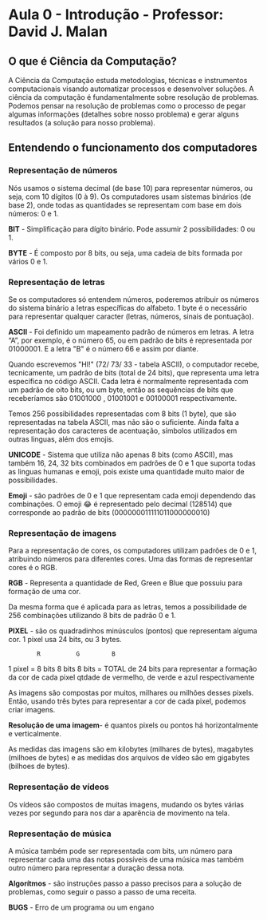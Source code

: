 # Aula 0 - Introdução - Professor: David J. Malan

## O que é Ciência da Computação?
A Ciência da Computação estuda metodologias, técnicas e instrumentos computacionais visando automatizar processos e desenvolver soluções. 
A ciência da computação é fundamentalmente sobre resolução de problemas.
Podemos pensar na resolução de problemas como o processo de pegar algumas informações (detalhes sobre nosso problema) e gerar alguns resultados (a solução para nosso problema). 

## Entendendo o funcionamento dos computadores

### Representação de números

Nós usamos o sistema decimal (de base 10) para representar números, ou seja, com 10 dígitos (0 à 9).
Os computadores usam sistemas binários (de base 2), onde todas as quantidades se representam com base em dois números: 0 e 1.

**BIT** - Simplificação para dígito binário. Pode assumir 2 possibilidades: 0 ou 1.

**BYTE** - É composto por 8 bits, ou seja, uma cadeia de bits formada por vários 0 e 1.

### Representação de letras

Se os computadores só entendem números, poderemos atribuir os números do sistema binário a letras específicas do alfabeto. 
1 byte é o necessário para representar qualquer caracter (letras, números, sinais de pontuação).

**ASCII** - Foi definido um mapeamento padrão de números em letras. A letra “A”, por exemplo, é o número 65, ou em padrão de bits é representada por 01000001. E a letra "B" é o número 66 e assim por diante.

Quando escrevemos "HI!" (72/ 73/ 33 - tabela ASCII), o computador recebe, tecnicamente, um padrão de bits (total de 24 bits), que representa uma letra específica no código ASCII. Cada letra é normalmente representada com um padrão de oito bits, ou um byte, então as sequências de bits que receberíamos são 01001000 , 01001001 e 00100001 respectivamente.
 
Temos 256 possibilidades representadas com 8 bits (1 byte), que são representadas na tabela ASCII, mas não são o suficiente. Ainda falta a representação dos caracteres de acentuação, símbolos utilizados em outras linguas, além dos emojis.

**UNICODE** - Sistema que utiliza não apenas 8 bits (como ASCII), mas também 16, 24, 32 bits combinados em padrões de 0 e 1 que suporta todas as linguas humanas e emoji, pois existe uma quantidade muito maior de possibilidades.

**Emoji** - são padrões de 0 e 1 que representam cada emoji dependendo das combinações.
O emoji 😂 é representado pelo decimal (128514) que corresponde ao padrão de bits (000000011111011000000010)

### Representação de imagens

Para a representação de cores, os computadores utilizam padrões de 0 e 1, atribuindo números para diferentes cores. Uma das formas de representar cores é o RGB.

**RGB** - Representa a quantidade de Red, Green e Blue que possuiu para formação de uma cor. 

Da mesma forma que é aplicada para as letras, temos a possibilidade de 256 combinações utilizando 8 bits de padrão 0 e 1.

**PIXEL** - são os quadradinhos minúsculos (pontos) que representam alguma cor. 1 pixel usa 24 bits, ou 3 bytes.

            R          G         B 
1 pixel =  8 bits    8 bits    8 bits = TOTAL de 24 bits para representar a formação da cor de cada pixel
        qtdade de vermelho, de verde e azul respectivamente

As imagens são compostas por muitos, milhares ou milhões desses pixels. Então, usando três bytes para representar a cor de cada pixel, podemos criar imagens.

**Resolução de uma imagem**- é quantos pixels ou pontos há horizontalmente e verticalmente.

As medidas das imagens são em kilobytes (milhares de bytes), magabytes (milhoes de bytes) e as medidas dos arquivos de vídeo são em gigabytes (bilhoes de bytes).

### Representação de vídeos

Os vídeos são compostos de muitas imagens, mudando os bytes várias vezes por segundo para nos dar a aparência de movimento na tela.

### Representação de música

A música também pode ser representada com bits, um número para representar cada uma das notas possíveis de uma música mas também outro número para representar a duração dessa nota.

**Algorítmos** - são instruções passo a passo precisos para a solução de problemas, como seguir o passo a passo de uma receita.

**BUGS** - Erro de um programa ou um engano


